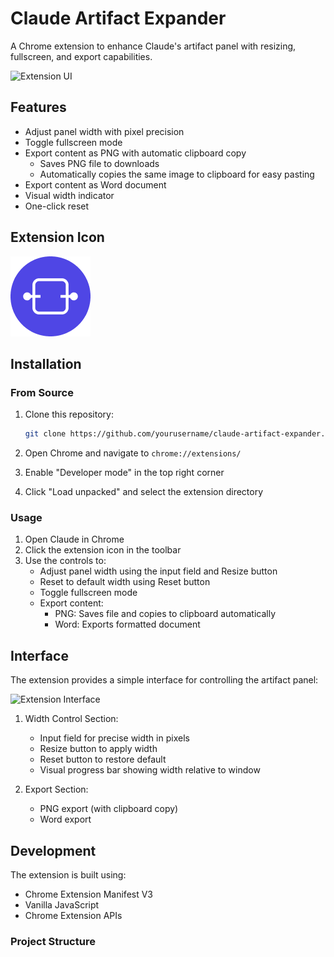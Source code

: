 # Claude Artifact Expander

A Chrome extension to enhance Claude's artifact panel with resizing, fullscreen, and export capabilities.

<img src="https://raw.githubusercontent.com/imehr/claude-utilities/main/docs/images/claude-utility-UI.png" alt="Extension UI" width="400"/>

## Features

- Adjust panel width with pixel precision
- Toggle fullscreen mode
- Export content as PNG with automatic clipboard copy
  - Saves PNG file to downloads
  - Automatically copies the same image to clipboard for easy pasting
- Export content as Word document
- Visual width indicator
- One-click reset

## Extension Icon
<img src="https://raw.githubusercontent.com/imehr/claude-utilities/main/icons/icon-128.png" alt="Extension Icon" width="128"/>

## Installation

### From Source
1. Clone this repository:
   ```bash
   git clone https://github.com/yourusername/claude-artifact-expander.git
   ```

2. Open Chrome and navigate to `chrome://extensions/`

3. Enable "Developer mode" in the top right corner

4. Click "Load unpacked" and select the extension directory

### Usage

1. Open Claude in Chrome
2. Click the extension icon in the toolbar
3. Use the controls to:
   - Adjust panel width using the input field and Resize button
   - Reset to default width using Reset button
   - Toggle fullscreen mode
   - Export content:
     - PNG: Saves file and copies to clipboard automatically
     - Word: Exports formatted document

## Interface

The extension provides a simple interface for controlling the artifact panel:

<img src="docs/images/claude-utility-UI.png" alt="Extension Interface" width="400"/>

1. Width Control Section:
   - Input field for precise width in pixels
   - Resize button to apply width
   - Reset button to restore default
   - Visual progress bar showing width relative to window

2. Export Section:
   - PNG export (with clipboard copy)
   - Word export

## Development

The extension is built using:
- Chrome Extension Manifest V3
- Vanilla JavaScript
- Chrome Extension APIs

### Project Structure